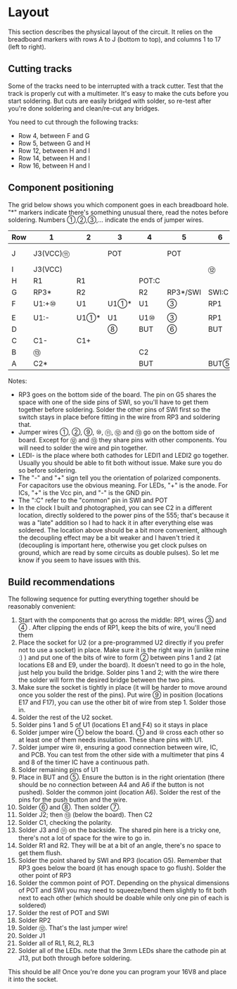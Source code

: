 # Layout

This section describes the physical layout of the circuit. It relies on the breadboard
markers with rows A to J (bottom to top), and columns 1 to 17 (left to right).

## Cutting tracks

Some of the tracks need to be interrupted with a track cutter. Test that the track is properly cut with a multimeter. It's easy to make the cuts before you start soldering. But cuts are
easily bridged with solder, so re-test after you're done soldering and clean/re-cut any
bridges.

You need to cut through the following tracks:

* Row 4, between F and G
* Row 5, between G and H
* Row 12, between H and I
* Row 14, between H and I
* Row 16, between H and I

## Component positioning

The grid below shows you which component goes in each breadboard hole. "*" markers indicate there's something
unusual there, read the notes before soldering. Numbers ①,②,③,... indicate the ends of jumper wires.

|Row|        1|   2|    3|    4|       5|    6|    7|    8|   9|10|11|      12|     13|      14|15|     16|     17|
|---|---------|----|-----|-----|--------|-----|-----|-----|----|--|--|--------|-------|--------|--|-------|-------|
| J |J3(VCC)⑪ |    |POT  |     |POT     |     |     | ⑪  |    |  |  | LEDI1+ | LEDI-*| LEDI2+ |J1| LED1+ | LED1- |
| I |J3(VCC)  |    |     |     |        | ⑫   |     |     |    |  |  | RL1    |       | RL2    |J1| RL3   | ⑫    |
| H |R1       |R1  |     |POT:C|        |     | RP2 | RP2 |    |  |  |        |       |        |J1|       |       |
| G |RP3*     |R2  |     | R2  |RP3*/SWI|SWI:C| SWI | RP  |    |  |  | RL1    |       | RL2    |J1| RL3   |       |
| F |U1:+⑩    |U1  |U1①*| U1  | ③      | RP1 | ④  | U2+ |U2  |U2|U2| U2     | U2    | U2     |U2| U2    | U2⑨   |
|   |         |    |     |     |        |     |     |     |    |  |  |        |       |        |  |       |       |
| E |U1:-     |U1①*|U1   | U1⑩| ③      | RP1 | ④  | U2② |U2②|U2|U2| U2     | U2    | U2     |U2| U2    | U2-⑨  |
| D |         |    | ⑧   | BUT |  ⑥    | BUT |     | ⑧   |    |  |⑥|        |       |        |  |       |       |
| C |C1-      |C1+ |     |     |        |     | ⑦   |     |    |  |  | ⑦     |       |        |  |       |       |
| B |⑬        |    |     | C2  |        |     |     |     |    |  |  |        |       |        |  |       | ⑬    |
| A |C2*      |    |     | BUT |        |BUT⑤ |     |     |    |⑤|  |        |       |        |  |J2(HLT)|J2(GND)|

Notes:
* RP3 goes on the bottom side of the board. The pin on G5 shares the space with one of the side pins of SWI, so you'll have to get them together before soldering. Solder the other pins of SWI first so the switch stays in place before fitting in the wire from RP3 and soldering that.
* Jumper wires ①, ②, ⑨, ⑩, ⑪, ⑫ and ⑬ go on the bottom side of board. Except for ⑫ and ⑬ they share pins with other components. You will need to solder the wire and pin together.
* LEDI- is the place where both cathodes for LEDI1 and LEDI2 go together. Usually you should be able
  to fit both without issue. Make sure you do so before soldering.
* The "-" and "+" sign tell you the orientation of polarized components. For capacitors use
  the obvious meaning. For LEDs, "+" is the anode. For ICs, "+" is the Vcc pin, and "-"
  is the GND pin.
* The ":C" refer to the "common" pin in SWI and POT
* In the clock I built and photographed, you can see C2 in a different location, directly soldered to the power pins of the 555; that's because it was a "late" addition so I had to hack it in after everything else was soldered. The location above should be a bit more convenient, although the decoupling effect may be a bit weaker and I haven't tried it (decoupling is important here, otherwise you get clock pulses on ground, which are read by some circuits as double pulses). So let me know if you seem to have issues with this.

## Build recommendations

The following sequence for putting everything together should be reasonably convenient:

1. Start with the components that go across the middle: RP1, wires ③ and ④ . After clipping the ends of RP1, keep the bits of wire, you'll need them
2. Place the socket for U2 (or a pre-programmed U2 directly if you prefer not to use a socket) in place. Make sure it is the right way in (unlike mine :) ) and put one of the bits of wire to form ② between pins 1 and 2 (at locations E8 and E9, under the board). It doesn't need to go in the hole, just help you build the bridge. Solder pins 1 and 2; with the wire there the solder will form the desired bridge between the two pins.
3. Make sure the socket is tightly in place (it will be harder to move around once you solder the rest of the pins). Put wire ⑨ in position (locations E17 and F17), you can use the other bit of wire from step 1. Solder those in.
4. Solder the rest of the U2 socket.
5. Solder pins 1 and 5 of U1 (locations E1 and F4) so it stays in place
6. Solder jumper wire ① below the board. ① and ⑩ cross each other so at least one of them needs insulation. These share pins with U1.
7. Solder jumper wire ⑩, ensuring a good connection between wire, IC, and PCB. You can test from the other side with a multimeter that pins 4 and 8 of the timer IC have a continuous path.
8. Solder remaining pins of U1
9. Place in BUT and ⑤. Ensure the button is in the right orientation (there should be no connection between A4 and A6 if the button is not pushed). Solder the common joint (location A6). Solder the rest of the pins for the push button and the wire.
10. Solder ⑥ and ⑧. Then solder ⑦.
11. Solder J2; then ⑬ (below the board). Then C2
12. Solder C1, checking the polarity.
13. Solder J3 and ⑪ on the backside. The shared pin here is a tricky one, there's not a lot of space for the wire to go in.
14. Solder R1 and R2. They will be at a bit of an angle, there's no space to get them flush.
15. Solder the point shared by SWI and RP3 (location G5). Remember that RP3 goes below the board (it has enough space to go flush). Solder the other point of RP3
16. Solder the common point of POT. Depending on the physical dimensions of POT and SWI you may need to squeeze/bend them slightly to fit both next to each other (which should be doable while only one pin of each is soldered)
17. Solder the rest of POT and SWI
18. Solder RP2
19. Solder ⑫. That's the last jumper wire!
20. Solder J1
21. Solder all of RL1, RL2, RL3
22. Solder all of the LEDs. note that the 3mm LEDs share the cathode pin at J13, put both through before soldering.

This should be all! Once you're done you can program your 16V8 and place it into the socket.
